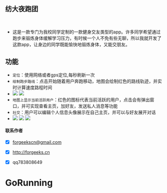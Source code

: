  
## 纺大夜跑团
 
* 这是一款专门为我校同学定制的一款健身交友类型的app。许多同学希望通过跑步来锻炼身体缓解学习压力，有时候一个人不免有些无聊，所以我就开发了这款app，让身边的同学既能愉快地锻炼身体，又能交朋友。



## 功能
* `定位`：使用网络或者gps定位,每秒刷新一次 
* `绘制跑步路线`：点击开始随着用户奔跑移动，地图会绘制红色的路线轨迹，并实时计算速度路程时间 
* ![](/pic/a1.jpg)  ![](/pic/a2.jpg)
* `地图上显示当前活跃用户`：红色的图标代表当前活跃的用户，点击会有弹出窗口，并可实现查看主页，加好友，发送私人消息等功能
* `社交`：用户可以编辑个人信息头像展示在自己主页，并可以与好友展开对话 
* ![](/pic/a3.jpg) ![](/pic/a4.jpg) ![](/pic/a5.jpg)


#### 联系作者
- [x] forgeekscn@gmail.com
- [x] http://forgeeks.cn
- [x] qq783808649 







# GoRunning
